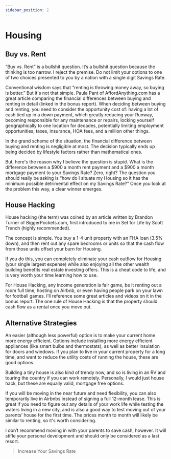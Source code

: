 ```yaml
---
sidebar_position: 2
---
```


# Housing

## Buy vs. Rent

“Buy vs. Rent” is a bullshit question. It’s a bullshit question because the thinking is too narrow. I reject the premise. Do not limit your options to one of two choices presented to you by a nation with a single digit Savings Rate. 

Conventional wisdom says that “renting is throwing money away, so buying is better.” But it's not that simple. Paula Pant of AffordAnything.com has a great article comparing the financial differences between buying and renting in detail (linked in the bonus report). When deciding between buying and renting, you need to consider the opportunity cost of:
having a lot of cash tied up in a down payment, which greatly reducing your Runway,
becoming responsible for any maintenance or repairs,
locking yourself geographically to one location for decades, potentially limiting employment opportunities,
taxes, insurance, HOA fees, and a million other things.

In the grand scheme of the situation, the financial difference between buying and renting is negligible at most. The decision typically ends up being decided by lifestyle factors rather than mathematical ones. 

But, here's the reason why I believe the question is stupid. What is the difference between a $900 a month rent payment and a $900 a month mortgage payment to your Savings Rate? Zero, right? 
The question you should really be asking is “how do I situate my Housing so it has the minimum possible detrimental effect on my Savings Rate?” Once you look at the problem this way, a clear winner emerges. 

## House Hacking

House hacking (the term) was coined by an article written by Brandon Turner of BiggerPockets.com, first introduced to me in Set for Life by Scott Trench (highly recommended).

The concept is simple. You buy a 1-4 unit property with an FHA loan (3.5% down), and then rent out any spare bedrooms or units so that the cash flow from those units offset your burn for Housing. 

If you do this, you can completely eliminate your cash outflow for Housing (your single largest expense) while also enjoying all the other wealth building benefits real estate investing offers. This is a cheat code to life, and is very worth your time learning how to use.

For House Hacking, any income generation is fair game, be it renting out a room full time, hosting on Airbnb, or even having people park on your lawn for football games. I’ll reference some great articles and videos on it in the bonus report. The one rule of House Hacking is that the property should cash flow as a rental once you move out.

## Alternative Strategies

An easier (although less powerful) option is to make your current home more energy efficient. Options include installing more energy efficient appliances (like smart bulbs and thermostats), as well as better insulation for doors and windows. If you plan to live in your current property for a long time, and want to reduce the utility costs of running the house, these are good options.

Building a tiny house is also kind of trendy now, and so is living in an RV and touring the country if you can work remotely. Personally, I would just house hack, but these are equally valid, mortgage free options.

If you will be moving in the near future and need flexibility, you can also temporarily live in Airbnbs instead of signing a full 12-month lease. This is great if you need to figure out any details of your work life while testing the waters living in a new city, and is also a good way to test moving out of your parents’ house for the first time. The prices month to month will likely be similar to renting, so it's worth considering. 

I don’t recommend moving in with your parents to save cash, however. It will stifle your personal development and should only be considered as a last resort. 

>Increase Your Savings Rate
